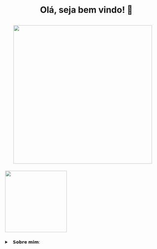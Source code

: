 <div id="user-content-toc">
  <ul align="center">
    <summary><h1 style="display: inline-block">Olá, seja bem vindo! 👾 </h1></summary>
</div>

<div align="center">
  <img height="450" src="https://media1.tenor.com/m/OoPLaO3aRG4AAAAC/lain.gif"  />
</div>

###

<div align="left">
  <img height="200" src="https://media1.tenor.com/m/ZwiXDI5sKe0AAAAC/lain-serial-experiments-lain.gif"  />
</div>

###
<!-- Dropdown -->
<details>
  <summary> 
⠀𝗦𝗼𝗯𝗿𝗲 𝗺𝗶𝗺: </summary>

  - 💬 𝘌𝘶 𝘮𝘦 𝘤𝘩𝘢𝘮𝘰 𝘓𝘢𝘶𝘳𝘢, 𝘵𝘦𝘯𝘩𝘰 17 𝘢𝘯𝘰𝘴 𝘦 𝘤𝘶𝘳𝘴𝘰 𝘋𝘦𝘴𝘦𝘯𝘷𝘰𝘭𝘷𝘪𝘮𝘦𝘯𝘵𝘰 𝘥𝘦 𝘚𝘪𝘴𝘵𝘦𝘮𝘢𝘴 𝘯𝘰 𝘚𝘌𝘕𝘈𝘐 𝘗𝘢𝘶𝘭𝘰 𝘚𝘬𝘢𝘧, 𝘦𝘮 𝘚𝘊𝘚.

  - 𝘌𝘶 𝘨𝘰𝘴𝘵𝘰 𝘥𝘦 𝘢𝘳𝘵𝘦, 𝘫𝘰𝘨𝘰𝘴, 𝘭𝘪𝘵𝘦𝘳𝘢𝘵𝘶𝘳𝘢, 𝘮ú𝘴𝘪𝘤𝘢, 𝘢𝘯𝘪𝘮𝘢𝘪𝘴 𝘦 𝘤𝘪𝘯𝘦𝘮𝘢! <3
</details>

